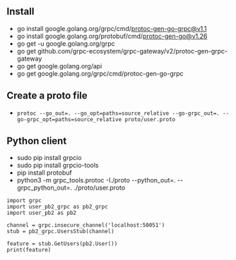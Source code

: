 
## Install
 - go install google.golang.org/grpc/cmd/protoc-gen-go-grpc@v1.1
 - go install google.golang.org/protobuf/cmd/protoc-gen-go@v1.26
 - go get -u google.golang.org/grpc
 - go get github.com/grpc-ecosystem/grpc-gateway/v2/protoc-gen-grpc-gateway
 - go get google.golang.org/api
 - go get google.golang.org/grpc/cmd/protoc-gen-go-grpc

## Create a proto file

 - `protoc --go_out=. --go_opt=paths=source_relative --go-grpc_out=. --go-grpc_opt=paths=source_relative proto/user.proto`

## Python client
 - sudo pip install grpcio
 - sudo  pip install grpcio-tools
 - pip install protobuf
 - python3 -m grpc_tools.protoc -I./proto --python_out=. --grpc_python_out=. ./proto/user.proto

````
import grpc
import user_pb2_grpc as pb2_grpc
import user_pb2 as pb2

channel = grpc.insecure_channel('localhost:50051')
stub = pb2_grpc.UsersStub(channel)

feature = stub.GetUsers(pb2.User())
print(feature)
 ````
